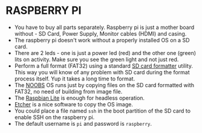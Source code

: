 # RASPBERRY PI
* You have to buy all parts separately. Raspberry pi is just a mother board without - SD Card, Power Supply, Monitor cables (HDMI) and casing.
* The raspberry pi doesn't work without a properly installed OS on a SD card.
* There are 2 leds - one is just a power led (red) and the other one (green) lits on activity. Make sure you see the green light and not just red.
* Perform a full format (FAT32) using a standard [SD card formatter](https://www.sdcard.org/downloads/formatter_4/) utility. This way you will know of any problem with SD card during the format process itself. Yup it takes a long time to format.
* The [NOOBS](https://www.raspberrypi.org/downloads/noobs/) OS runs just by copying files on the SD card formatted with FAT32, no need of building from image file.
* The [Raspbian Lite](https://www.raspberrypi.org/downloads/raspbian/) is enough for headless operation.
* [Etcher](https://etcher.io/) is a nice software to copy the OS image.
* You could place a file named `ssh` in the boot partition of the SD card to enable SSH on the raspberry pi.
* The default username is `pi` and password is `raspberry`.
